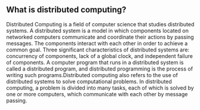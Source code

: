## What is distributed computing?
Distributed Computing is a field of computer science that studies distributed systems. A distributed system is a model in which components located on networked computers communicate and coordinate their actions by passing messages. The components interact with each other in order to achieve a common goal. Three significant characteristics of distributed systems are: concurrency of components, lack of a global clock, and independent failure of components. A computer program that runs in a distributed system is called a distributed program, and distributed programming is the process of writing such programs.Distributed computing also refers to the use of distributed systems to solve computational problems. In distributed computing, a problem is divided into many tasks, each of which is solved by one or more computers, which communicate with each other by message passing.
